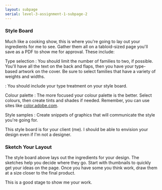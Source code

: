 ```yaml
---
layout: subpage
serial: level-3-assignment-1-subpage-2
---
```

### Style Board

Much like a cooking show, this is where you're going to lay out your ingredients for me to see. Gather them all on a tabloid-sized page you'll save as a PDF to show me for approval. These include:

Type selection
: You should limit the number of families to two, if possible. You'll have all the text on the back and flaps, then you have your type-based artwork on the cover. Be sure to select families that have a variety of weights and widths.

: You should include your type treatment on your style board.

Colour palette
: The more focused your colour palette is the better. Select colours, then create tints and shades if needed. Remember, you can use sites like [color.adobe.com](https://color.adobe.com/create/color-wheel).

Style samples
: Create snippets of graphics that will communicate the style you're going for.

This style board is for your client (me). I should be able to envision your design even if I'm not a designer.

### Sketch Your Layout

The style board above lays out the ingredients for your design. The sketches help you decide where they go. Start with thumbnails to quickly get your ideas on the page. Once you have some you think work, draw them at a size closer to the final product.

This is a good stage to show me your work.